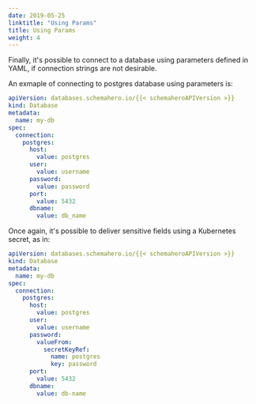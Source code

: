 ```yaml
---
date: 2019-05-25
linktitle: "Using Params"
title: Using Params
weight: 4
---
```


Finally, it's possible to connect to a database using parameters defined in YAML, if connection strings are not desirable.

An exmaple of connecting to postgres database using parameters is:

```yaml
apiVersion: databases.schemahero.io/{{< schemaheroAPIVersion >}}
kind: Database
metadata:
  name: my-db
spec:
  connection:
    postgres:
      host:
        value: postgres
      user:
        value: username
      password:
        value: password
      port:
        value: 5432
      dbname:
        value: db_name
```

Once again, it's possible to deliver sensitive fields using a Kubernetes secret, as in:

```yaml
apiVersion: databases.schemahero.io/{{< schemaheroAPIVersion >}}
kind: Database
metadata:
  name: my-db
spec:
  connection:
    postgres:
      host:
        value: postgres
      user:
        value: username
      password:
        valueFrom:
          secretKeyRef:
            name: postgres
            key: password
      port:
        value: 5432
      dbname:
        value: db-name
```
